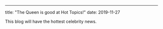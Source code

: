 ---
title: "The Queen is good at Hot Topics!"
date: 2019-11-27

This blog will have the hottest celebrity news.
